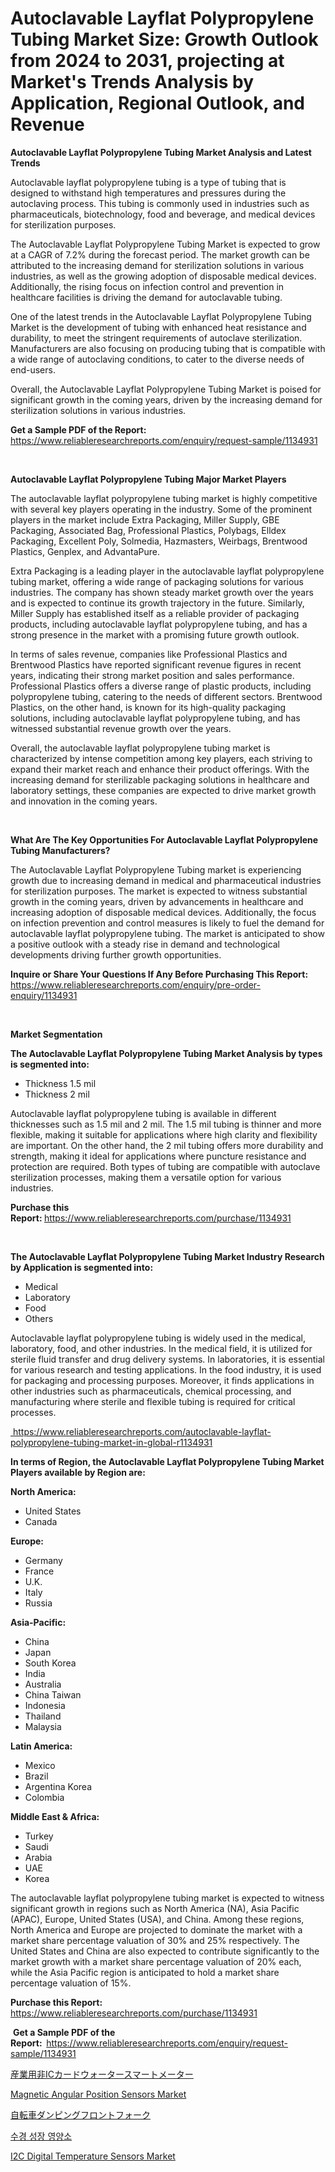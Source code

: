 <p><h1>Autoclavable Layflat Polypropylene Tubing Market Size: Growth Outlook from 2024 to 2031, projecting at Market's Trends Analysis by Application, Regional Outlook, and Revenue</h1></p><p><strong>Autoclavable Layflat Polypropylene Tubing Market Analysis and Latest Trends</strong></p>
<p><p>Autoclavable layflat polypropylene tubing is a type of tubing that is designed to withstand high temperatures and pressures during the autoclaving process. This tubing is commonly used in industries such as pharmaceuticals, biotechnology, food and beverage, and medical devices for sterilization purposes.</p><p>The Autoclavable Layflat Polypropylene Tubing Market is expected to grow at a CAGR of 7.2% during the forecast period. The market growth can be attributed to the increasing demand for sterilization solutions in various industries, as well as the growing adoption of disposable medical devices. Additionally, the rising focus on infection control and prevention in healthcare facilities is driving the demand for autoclavable tubing.</p><p>One of the latest trends in the Autoclavable Layflat Polypropylene Tubing Market is the development of tubing with enhanced heat resistance and durability, to meet the stringent requirements of autoclave sterilization. Manufacturers are also focusing on producing tubing that is compatible with a wide range of autoclaving conditions, to cater to the diverse needs of end-users.</p><p>Overall, the Autoclavable Layflat Polypropylene Tubing Market is poised for significant growth in the coming years, driven by the increasing demand for sterilization solutions in various industries.</p></p>
<p><strong>Get a Sample PDF of the Report:&nbsp;</strong> <a href="https://www.reliableresearchreports.com/enquiry/request-sample/1134931">https://www.reliableresearchreports.com/enquiry/request-sample/1134931</a></p>
<p>&nbsp;</p>
<p><strong>Autoclavable Layflat Polypropylene Tubing Major Market Players</strong></p>
<p><p>The autoclavable layflat polypropylene tubing market is highly competitive with several key players operating in the industry. Some of the prominent players in the market include Extra Packaging, Miller Supply, GBE Packaging, Associated Bag, Professional Plastics, Polybags, Elldex Packaging, Excellent Poly, Solmedia, Hazmasters, Weirbags, Brentwood Plastics, Genplex, and AdvantaPure.</p><p>Extra Packaging is a leading player in the autoclavable layflat polypropylene tubing market, offering a wide range of packaging solutions for various industries. The company has shown steady market growth over the years and is expected to continue its growth trajectory in the future. Similarly, Miller Supply has established itself as a reliable provider of packaging products, including autoclavable layflat polypropylene tubing, and has a strong presence in the market with a promising future growth outlook.</p><p>In terms of sales revenue, companies like Professional Plastics and Brentwood Plastics have reported significant revenue figures in recent years, indicating their strong market position and sales performance. Professional Plastics offers a diverse range of plastic products, including polypropylene tubing, catering to the needs of different sectors. Brentwood Plastics, on the other hand, is known for its high-quality packaging solutions, including autoclavable layflat polypropylene tubing, and has witnessed substantial revenue growth over the years.</p><p>Overall, the autoclavable layflat polypropylene tubing market is characterized by intense competition among key players, each striving to expand their market reach and enhance their product offerings. With the increasing demand for sterilizable packaging solutions in healthcare and laboratory settings, these companies are expected to drive market growth and innovation in the coming years.</p></p>
<p>&nbsp;</p>
<p><strong>What Are The Key Opportunities For Autoclavable Layflat Polypropylene Tubing Manufacturers?</strong></p>
<p><p>The Autoclavable Layflat Polypropylene Tubing market is experiencing growth due to increasing demand in medical and pharmaceutical industries for sterilization purposes. The market is expected to witness substantial growth in the coming years, driven by advancements in healthcare and increasing adoption of disposable medical devices. Additionally, the focus on infection prevention and control measures is likely to fuel the demand for autoclavable layflat polypropylene tubing. The market is anticipated to show a positive outlook with a steady rise in demand and technological developments driving further growth opportunities.</p></p>
<p><strong>Inquire or Share Your Questions If Any Before Purchasing This Report:</strong> <a href="https://www.reliableresearchreports.com/enquiry/pre-order-enquiry/1134931">https://www.reliableresearchreports.com/enquiry/pre-order-enquiry/1134931</a></p>
<p>&nbsp;</p>
<p><strong>Market Segmentation</strong></p>
<p><strong>The Autoclavable Layflat Polypropylene Tubing Market Analysis by types is segmented into:</strong></p>
<p><ul><li>Thickness 1.5 mil</li><li>Thickness 2 mil</li></ul></p>
<p><p>Autoclavable layflat polypropylene tubing is available in different thicknesses such as 1.5 mil and 2 mil. The 1.5 mil tubing is thinner and more flexible, making it suitable for applications where high clarity and flexibility are important. On the other hand, the 2 mil tubing offers more durability and strength, making it ideal for applications where puncture resistance and protection are required. Both types of tubing are compatible with autoclave sterilization processes, making them a versatile option for various industries.</p></p>
<p><strong>Purchase this Report:&nbsp;</strong><a href="https://www.reliableresearchreports.com/purchase/1134931">https://www.reliableresearchreports.com/purchase/1134931</a></p>
<p>&nbsp;</p>
<p><strong>The Autoclavable Layflat Polypropylene Tubing Market Industry Research by Application is segmented into:</strong></p>
<p><ul><li>Medical</li><li>Laboratory</li><li>Food</li><li>Others</li></ul></p>
<p><p>Autoclavable layflat polypropylene tubing is widely used in the medical, laboratory, food, and other industries. In the medical field, it is utilized for sterile fluid transfer and drug delivery systems. In laboratories, it is essential for various research and testing applications. In the food industry, it is used for packaging and processing purposes. Moreover, it finds applications in other industries such as pharmaceuticals, chemical processing, and manufacturing where sterile and flexible tubing is required for critical processes.</p></p>
<p><a href="https://www.reliableresearchreports.com/autoclavable-layflat-polypropylene-tubing-market-in-global-r1134931">&nbsp;https://www.reliableresearchreports.com/autoclavable-layflat-polypropylene-tubing-market-in-global-r1134931</a></p>
<p><strong>In terms of Region, the Autoclavable Layflat Polypropylene Tubing Market Players available by Region are:</strong></p>
<p>
    <p> <strong> North America: </strong>
        <ul>
            <li>United States</li>
            <li>Canada</li>
        </ul>
        </p> 
    <p> <strong> Europe: </strong>
        <ul>
            <li>Germany</li>
            <li>France</li>
            <li>U.K.</li>
            <li>Italy</li>
            <li>Russia</li>
        </ul>
        </p> 
    <p> <strong> Asia-Pacific: </strong>
        <ul>
            <li>China</li>
            <li>Japan</li>
            <li>South Korea</li>
            <li>India</li>
            <li>Australia</li>
            <li>China Taiwan</li>
            <li>Indonesia</li>
            <li>Thailand</li>
            <li>Malaysia</li>
        </ul>
        </p> 
    <p> <strong> Latin America: </strong>
        <ul>
            <li>Mexico</li>
            <li>Brazil</li>
            <li>Argentina Korea</li>
            <li>Colombia</li>
        </ul>
        </p> 
    <p> <strong> Middle East & Africa: </strong>
        <ul>
            <li>Turkey</li>
            <li>Saudi</li>
            <li>Arabia</li>
            <li>UAE</li>
            <li>Korea</li>
        </ul>
    </p>
    </p>
<p><p>The autoclavable layflat polypropylene tubing market is expected to witness significant growth in regions such as North America (NA), Asia Pacific (APAC), Europe, United States (USA), and China. Among these regions, North America and Europe are projected to dominate the market with a market share percentage valuation of 30% and 25% respectively. The United States and China are also expected to contribute significantly to the market growth with a market share percentage valuation of 20% each, while the Asia Pacific region is anticipated to hold a market share percentage valuation of 15%.</p></p>
<p><strong>Purchase this Report: </strong><a href="https://www.reliableresearchreports.com/purchase/1134931">https://www.reliableresearchreports.com/purchase/1134931</a></p>
<p>&nbsp;<strong>Get a Sample PDF of the Report:&nbsp;&nbsp;</strong><a href="https://www.reliableresearchreports.com/enquiry/request-sample/1134931">https://www.reliableresearchreports.com/enquiry/request-sample/1134931</a></p>
<p><strong></strong></p>
<p><p><a href="https://github.com/hwbcz413288296/Market-Research-Report-List-2/blob/main/8874165106153.md">産業用非ICカードウォータースマートメーター</a></p><p><a href="https://issuu.com/reportprime-2/docs/magnetic-angular-position-sensors-market-size-2030">Magnetic Angular Position Sensors Market</a></p><p><a href="https://medium.com/@deontestanton2023/%E8%87%AA%E8%BB%A2%E8%BB%8A%E3%81%AE%E3%83%80%E3%83%B3%E3%83%94%E3%83%B3%E3%82%B0%E3%83%95%E3%83%AD%E3%83%B3%E3%83%88%E3%83%95%E3%82%A9%E3%83%BC%E3%82%AF%E3%81%AE%E5%B8%82%E5%A0%B4%E3%82%B7%E3%82%A7%E3%82%A2%E3%81%AE%E9%80%B2%E5%8C%96%E3%81%A8%E5%B8%82%E5%A0%B4%E6%88%90%E9%95%B7%E3%83%88%E3%83%AC%E3%83%B3%E3%83%89-2024%E5%B9%B4-2031%E5%B9%B4-f5ca419516c7">自転車ダンピングフロントフォーク</a></p><p><a href="https://medium.com/@dadanedu33/%EC%88%98%EA%B2%BD%EC%9E%AC%EB%B0%B0-%EC%98%81%EC%96%91%EC%86%8C-%EC%8B%9C%EC%9E%A5-%EA%B7%9C%EB%AA%A8-%EB%B0%8F-%EC%8B%9C%EC%9E%A5-%EB%8F%99%ED%96%A5-%EC%82%B0%EC%97%85-%EA%B0%9C%EC%9A%94-%EC%99%84%EC%A0%84-%EC%A0%95%EB%A6%AC-2024%EB%85%84%EB%B6%80%ED%84%B0-2031%EB%85%84%EA%B9%8C%EC%A7%80-457a169213b9">수경 성장 영양소</a></p><p><a href="https://issuu.com/reportprime-2/docs/i2c-digital-temperature-sensors-market-size-2030.p">I2C Digital Temperature Sensors Market</a></p></p>
